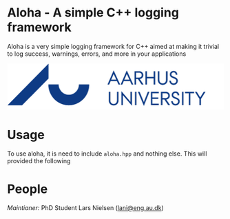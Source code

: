 # Aloha - A simple C++ logging framework

Aloha is a very simple logging framework for C++ aimed at making it trivial to log success, warnings, errors, and more in your applications

![AU LOGO](https://github.com/AgileCloudLab/aloha/blob/develop/media/aulogo_uk_var2_blue.png)



# Usage



To use aloha, it is need to include `aloha.hpp` and nothing else. This will provided the following


# People

*Maintianer:* PhD Student Lars Nielsen (lani@eng.au.dk)
